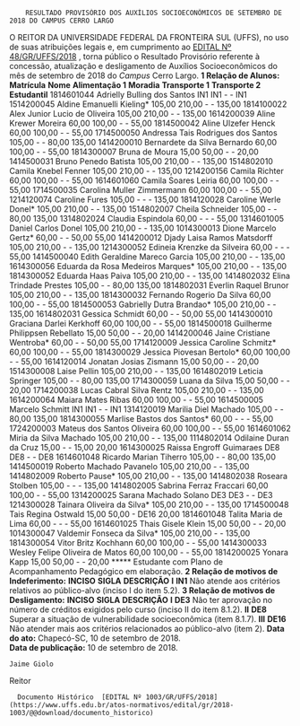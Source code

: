         RESULTADO PROVISÓRIO DOS AUXÍLIOS SOCIOECONÔMICOS DE SETEMBRO DE 2018 DO CAMPUS CERRO LARGO  

 O REITOR DA UNIVERSIDADE FEDERAL DA FRONTEIRA SUL (UFFS), no uso de suas atribuições legais e, em cumprimento ao [EDITAL Nº 48/GR/UFFS/2018](https://www.uffs.edu.br/atos-normativos/edital/gr/2018-0048)  , torna público o Resultado Provisório referente à concessão, atualização e desligamento de Auxílios Socioeconômicos do mês de setembro de 2018 do *Campus* Cerro Largo.  **1 Relação de Alunos:**      **Matrícula**    **Nome**    **Alimentação 1**    **Moradia**    **Transporte 1**    **Transporte 2**    **Estudantil**      1814601044   Adrielly Bulling dos Santos   IN1   IN1   -   -   IN1     1514200045   Aldine Emanuelli Kieling*   105,00   210,00   -   -   135,00     1814100022   Alex Junior Lucio de Oliveira   105,00   210,00   -   -   135,00     1614200039   Aline Krewer Moreira   60,00   100,00   -   -   55,00     1814500042   Aline Ulzefer Henck   60,00   100,00   -   -   55,00     1714500050   Andressa Tais Rodrigues dos Santos   105,00   -   -   80,00   135,00     1414200010   Bernardete da Silva Bernardo   60,00   100,00   -   -   55,00     1814300007   Bruna de Moura   15,00   50,00   -   -   20,00     1414500031   Bruno Penedo Batista   105,00   210,00   -   -   135,00     1514802010   Camila Knebel Fenner   105,00   210,00   -   -   135,00     1214200156   Camila Richter   60,00   100,00   -   -   55,00     1614601060   Camila Soares Leiria   60,00   100,00   -   -   55,00     1714500035   Carolina Muller Zimmermann   60,00   100,00   -   -   55,00     1214120074   Caroline Fures   105,00   -   -   -   135,00     1814120028   Caroline Werle Donel*   105,00   210,00   -   -   135,00     1514802007   Cheila Schneider   105,00   -   -   80,00   135,00     1314802024   Claudia Espindola   60,00   -   -   -   55,00     1314601005   Daniel Carlos Donel   105,00   210,00   -   -   135,00     1014300013   Dione Marcelo Gertz*   60,00   -   -   50,00   55,00     1414200012   Djady Laisa Ramos Matsdorff   105,00   210,00   -   -   135,00     1214300052   Edineia Krenzke da Silveira   60,00   -   -   -   55,00     1414500040   Edith Geraldine Mareco Garcia   105,00   210,00   -   -   135,00     1614300056   Eduarda da Rosa Medeiros Marques*   105,00   210,00   -   -   135,00     1814300052   Eduarda Haas Paiva   105,00   210,00   -   -   135,00     1414802032   Elina Trindade Prestes   105,00   -   -   80,00   135,00     1814802031   Everlin Raquel Brunor   105,00   210,00   -   -   135,00     1814300032   Fernando Rogerio Da Silva   60,00   100,00   -   -   55,00     1814500053   Gabrielly Dutra Brandao*   105,00   210,00   -   -   135,00     1614802031   Gessica Schmidt   60,00   -   -   50,00   55,00     1414300010   Graciana Darlei Kerkhoff   60,00   100,00   -   -   55,00     1814500018   Guilherme Philippsen Rebellato   15,00   50,00   -   -   20,00     1414200046   Jaine Cristiane Wentroba*   60,00   -   -   50,00   55,00     1714120009   Jessica Caroline Schmitz*   60,00   100,00   -   -   55,00     1814300029   Jessica Piovesan Bertolo*   60,00   100,00   -   -   55,00     1614120014   Jonatan Josias Zismann   15,00   50,00   -   -   20,00     1514300008   Laise Pellin   105,00   210,00   -   -   135,00     1614802019   Leticia Springer   105,00   -   -   80,00   135,00     1714300059   Luana da Silva   15,00   50,00   -   -   20,00     1714200038   Lucas Cabral Silva Rentz   105,00   210,00   -   -   135,00     1614200064   Maiara Mates Ribas   60,00   100,00   -   -   55,00     1614500005   Marcelo Schmitt   IN1   IN1   -   -   IN1     1314120019   Marilia Diel Machado   105,00   -   -   80,00   135,00     1814300055   Marlise Bastos dos Santos*   60,00   -   -   -   55,00     1724200003   Mateus dos Santos Oliveira   60,00   100,00   -   -   55,00     1614601062   Miria da Silva Machado   105,00   210,00   -   -   135,00     1114802014   Odilaine Duran da Cruz   15,00   -   -   15,00   20,00     1614300025   Raissa Engroff Guimaraes   DE8   DE8   -   -   DE8     1614601048   Ricardo Marian Tiherro   105,00   -   -   80,00   135,00     1414500019   Roberto Machado Pavanelo   105,00   210,00   -   -   135,00     1414802009   Roberto Pause*   105,00   210,00   -   -   135,00     1414802038   Roseara Stolben   105,00   -   -   -   135,00     1414802005   Sabrina Ferraz Fraccari   60,00   100,00   -   -   55,00     1314200025   Sarana Machado Solano   DE3   DE3   -   -   DE3     1214300028   Tainara Oliveira da Silva*   105,00   210,00   -   -   135,00     1714500048   Tais Regina Ostwald   15,00   50,00   -   DE16   20,00     1814601048   Talita Maria de Lima   60,00   -   -   -   55,00     1614601025   Thais Gisele Klein   15,00   50,00   -   -   20,00     1014300047   Valdemir Fonseca da Silva*   105,00   210,00   -   -   135,00     1814300054   Vitor Britz Kochhann   60,00   100,00   -   -   55,00     1414300033   Wesley Felipe Oliveira de Matos   60,00   100,00   -   -   55,00     1814200025   Yonara Kapp   15,00   50,00   -   -   20,00     ***** Estudante com Plano de Acompanhamento Pedagógico em elaboração.  **2 Relação de motivos de Indeferimento:**      **INCISO**    **SIGLA**    **DESCRIÇÃO**      **I**    **IN1**    Não atende aos critérios relativos ao público-alvo (inciso I do item 5.2).      **3 Relação de motivos de Desligamento:**      **INCISO**    **SIGLA**    **DESCRIÇÃO**      **I**    **DE3**    Não ter aprovação no número de créditos exigidos pelo curso (inciso II do item 8.1.2).     **II**    **DE8**    Superar a situação de vulnerabilidade socioeconômica (item 8.1.7).     **III**    **DE16**    Não atender mais aos critérios relacionados ao público-alvo (item 2).          **Data do ato:** Chapecó-SC, 10 de setembro de 2018.   
 **Data de publicação:**  10 de setembro de 2018. 

    Jaime Giolo   
 Reitor 

      Documento Histórico  [EDITAL Nº 1003/GR/UFFS/2018](https://www.uffs.edu.br/atos-normativos/edital/gr/2018-1003/@@download/documento_historico)     
      